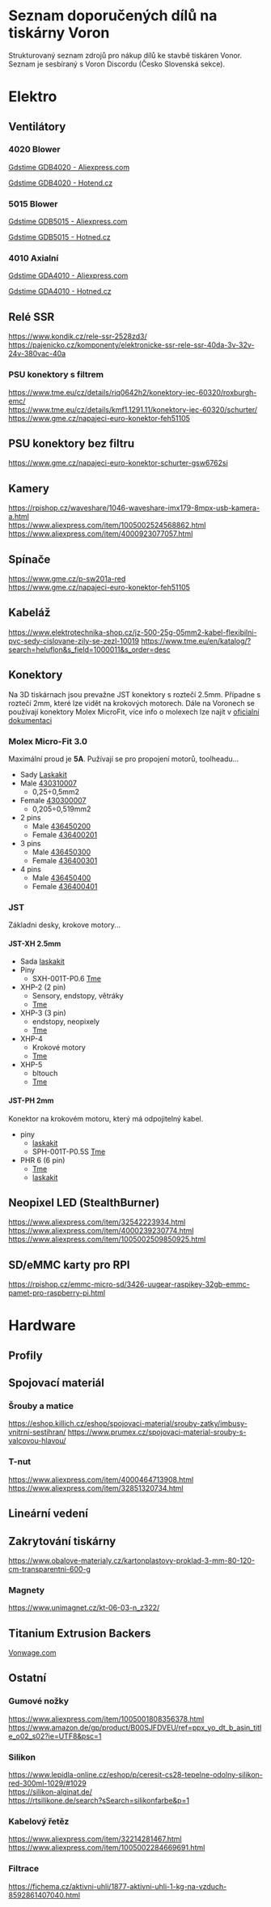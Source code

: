 # Seznam doporučených dílů na tiskárny Voron
Strukturovaný seznam zdrojů pro nákup dílů ke stavbě tiskáren Vonor. Seznam je sesbíraný s Voron Discordu (Česko Slovenská sekce).

# Elektro

## Ventilátory

### 4020 Blower

[Gdstime GDB4020 - Aliexpress.com](https://www.aliexpress.com/item/1005001464730686.html)

[Gdstime GDB4020 - Hotend.cz](https://www.hotend.cz/ventilatory/458-gdstime-radialni-ventilator-blower-4020-24v-dual-ball.html)

### 5015 Blower

[Gdstime GDB5015 - Aliexpress.com](https://www.aliexpress.com/item/4000783653572.html)

[Gdstime GDB5015 - Hotned.cz](https://www.hotend.cz/ventilatory/459-gdstime-radialni-ventilator-blower-5015-24v-dual-ball.html)

### 4010 Axialní

[Gdstime GDA4010 - Aliexpress.com](https://www.aliexpress.com/item/32727867521.html)

[Gdstime GDA4010 - Hotned.cz](https://www.hotend.cz/ventilatory/460-gdstime-axialni-ventilator-4010-24v-dual-ball.html)

## Relé SSR
https://www.kondik.cz/rele-ssr-2528zd3/   
https://pajenicko.cz/komponenty/elektronicke-ssr-rele-ssr-40da-3v-32v-24v-380vac-40a   

### PSU konektory s filtrem
https://www.tme.eu/cz/details/riq0642h2/konektory-iec-60320/roxburgh-emc/   
https://www.tme.eu/cz/details/kmf1.1291.11/konektory-iec-60320/schurter/  
https://www.gme.cz/napajeci-euro-konektor-feh51105    

## PSU konektory bez filtru
https://www.gme.cz/napajeci-euro-konektor-schurter-gsw6762si   

## Kamery
https://rpishop.cz/waveshare/1046-waveshare-imx179-8mpx-usb-kamera-a.html   
https://www.aliexpress.com/item/1005002524568862.html   
https://www.aliexpress.com/item/4000923077057.html

## Spínače
https://www.gme.cz/p-sw201a-red   
https://www.gme.cz/napajeci-euro-konektor-feh51105   

## Kabeláž
https://www.elektrotechnika-shop.cz/jz-500-25g-05mm2-kabel-flexibilni-pvc-sedy-cislovane-zily-se-zezl-10019
https://www.tme.eu/en/katalog/?search=heluflon&s_field=1000011&s_order=desc

## Konektory

Na 3D tiskárnach jsou prevažne JST konektory s roztečí 2.5mm. Případne s roztečí 2mm, které lze vidět na krokových motorech. Dále na Voronech se používají konektory Molex MicroFit, více info o molexech lze najít v [oficialní dokumentaci](https://docs.vorondesign.com/build/electrical/)

### Molex Micro-Fit 3.0

Maximální proud je **5A**. Pužívají se pro propojení motorů, toolheadu...

- Sady [Laskakit](https://www.laskakit.cz/vyhledavani/?string=micorfit)
- Male [430310007](https://www.tme.eu/cz/details/mx-43031-0007/signalove-konektory-raster-3-00mm/molex/430310007/)
  - 0,25÷0,5mm2
- Female [430300007](https://www.tme.eu/cz/details/mx-43030-0007/signalove-konektory-raster-3-00mm/molex/430300007/)
  - 0,205÷0,519mm2
- 2 pins
  - Male [436450200](https://www.tme.eu/cz/details/mx-43645-0200/signalove-konektory-raster-3-00mm/molex/436450200/)
  - Female [436400201](https://www.tme.eu/cz/details/mx-43640-0201/signalove-konektory-raster-3-00mm/molex/436400201/)
- 3 pins
  - Male [436450300](https://www.tme.eu/cz/details/mx-43645-0300/signalove-konektory-raster-3-00mm/molex/436450300/)
  - Female [436400301](https://www.tme.eu/cz/details/mx-43640-0301/signalove-konektory-raster-3-00mm/molex/436400301/)
- 4 pins
  - Male [436450400](https://www.tme.eu/cz/details/mx-43645-0400/signalove-konektory-raster-3-00mm/molex/436450400/)
  - Female [436400401](https://www.tme.eu/cz/details/mx-43640-0401/signalove-konektory-raster-3-00mm/molex/436400401/)

### JST

Základni desky, krokove motory...

#### JST-XH 2.5mm

- Sada [laskakit](https://www.laskakit.cz/laskakit-sada-jst-xh-konektoru-80ks/)
- Piny
  - SXH-001T-P0.6 [Tme](https://www.tme.eu/cz/details/sxh-001t-p0.6/signalove-konektory-raster-2-50mm/jst/)
- XHP-2 (2 pin)
  - Sensory, endstopy, větráky
  - [Tme](https://www.tme.eu/cz/details/xhp-2/signalove-konektory-raster-2-50mm/jst/)
- XHP-3 (3 pin)
  - endstopy, neopixely
  - [Tme](https://www.tme.eu/cz/details/xhp-3/signalove-konektory-raster-2-50mm/jst/)
- XHP-4
  - Krokové motory
  - [Tme](https://www.tme.eu/cz/details/xhp-4/signalove-konektory-raster-2-50mm/jst/)
- XHP-5
  - bltouch
  - [Tme](https://www.tme.eu/cz/details/xhp-5/signalove-konektory-raster-2-50mm/jst/)

#### JST-PH 2mm

Konektor na krokovém motoru, který má odpojitelný kabel.

- piny
  - [laskakit](https://www.laskakit.cz/pin-pro-konektor-jst-ph/)
  - SPH-001T-P0.5S [Tme](https://www.tme.eu/cz/details/sph-001t-p0.5s_c/signalove-konektory-raster-2-00mm/jst/sph-001t-p0-5s/)
- PHR 6 (6 pin)
  - [Tme](https://www.tme.eu/cz/details/phr-6/signalove-konektory-raster-2-00mm/jst/)
  - [laskakit](https://www.laskakit.cz/jst-ph-2mm-telo-konektoru/)

## Neopixel LED (StealthBurner)
https://www.aliexpress.com/item/32542223934.html   
https://www.aliexpress.com/item/4000239230774.html   
https://www.aliexpress.com/item/1005002509850925.html   

## SD/eMMC karty pro RPI
https://rpishop.cz/emmc-micro-sd/3426-uugear-raspikey-32gb-emmc-pamet-pro-raspberry-pi.html

# Hardware
## Profily

## Spojovací materiál
### Šrouby a matice
https://eshop.killich.cz/eshop/spojovaci-material/srouby-zatky/imbusy-vnitrni-sestihran/
https://www.prumex.cz/spojovaci-material-srouby-s-valcovou-hlavou/

### T-nut
https://www.aliexpress.com/item/4000464713908.html   
https://www.aliexpress.com/item/32851320734.html   

## Lineární vedení

## Zakrytování tiskárny
https://www.obalove-materialy.cz/kartonplastovy-proklad-3-mm-80-120-cm-transparentni-600-g   

### Magnety
https://www.unimagnet.cz/kt-06-03-n_z322/

## Titanium Extrusion Backers
[Vonwage.com](https://vonwange.com/?s=backers&jet_ajax_search_settings=%7B%22results_order_by%22%3A%22relevance%22%2C%22results_order%22%3A%22asc%22%2C%22search_source%22%3A%22any%22%7D)

## Ostatní
### Gumové nožky
https://www.aliexpress.com/item/1005001808356378.html   
https://www.amazon.de/gp/product/B00SJFDVEU/ref=ppx_yo_dt_b_asin_title_o02_s02?ie=UTF8&psc=1   


### Silikon
https://www.lepidla-online.cz/eshop/p/ceresit-cs28-tepelne-odolny-silikon-red-300ml-1029/#1029   
https://silikon-alginat.de/   
https://rtsilikone.de/search?sSearch=silikonfarbe&p=1

### Kabelový řetěz
https://www.aliexpress.com/item/32214281467.html   
https://www.aliexpress.com/item/1005002284669691.html   

### Filtrace
https://fichema.cz/aktivni-uhli/1877-aktivni-uhli-1-kg-na-vzduch-8592861407040.html


